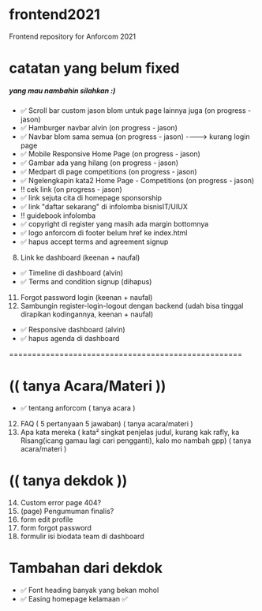 # frontend2021
Frontend repository for Anforcom 2021 

# catatan yang belum fixed
##### yang mau nambahin silahkan :)
- :white_check_mark: Scroll bar custom jason blom untuk page lainnya juga (on progress - jason)
- :white_check_mark: Hamburger navbar alvin (on progress  - jason) 
- :white_check_mark: Navbar blom sama semua (on progress  - jason) ----> kurang login page
- :white_check_mark: Mobile Responsive Home Page (on progress  - jason) 
- :white_check_mark: Gambar ada yang hilang (on progress  - jason) 
- :white_check_mark: Medpart di page competitions (on progress  - jason) 
- :white_check_mark: Ngelengkapin kata2 Home Page - Competitions (on progress  - jason)
- :bangbang: cek link (on progress  - jason)
- :white_check_mark: link sejuta cita di homepage sponsorship
- :white_check_mark: link "daftar sekarang" di infolomba bisnisIT/UIUX
- :bangbang: guidebook infolomba
- :white_check_mark: copyright di register yang masih ada margin bottomnya
- :white_check_mark: logo anforcom di footer belum href ke index.html
- :white_check_mark: hapus accept terms and agreement signup 
8. Link ke dashboard (keenan + naufal)
- :white_check_mark: Timeline di dashboard (alvin)
- :white_check_mark: Terms and condition signup (dihapus)
11. Forgot password login (keenan + naufal)
12. Sambungin register-login-logout dengan backend (udah bisa tinggal dirapikan kodingannya, keenan + naufal) 
- :white_check_mark: Responsive dashboard (alvin)
- :white_check_mark: hapus agenda di dashboard

===================================================
# (( tanya Acara/Materi ))

- :white_check_mark: tentang anforcom ( tanya acara )
12. FAQ ( 5 pertanyaan 5 jawaban) ( tanya acara/materi )
13. Apa kata mereka ( kata² singkat penjelas judul, kurang kak rafly, ka Risang(icang gamau lagi cari pengganti), kalo mo nambah gpp) ( tanya acara/materi )

# (( tanya dekdok ))
14. Custom error page 404?
15. (page) Pengumuman finalis?
16. form edit profile
17. form forgot password
18. formulir isi biodata team di dashboard

# Tambahan dari dekdok
- :white_check_mark: Font heading banyak yang bekan mohol
- :white_check_mark: Easing homepage kelamaan :white_check_mark:
